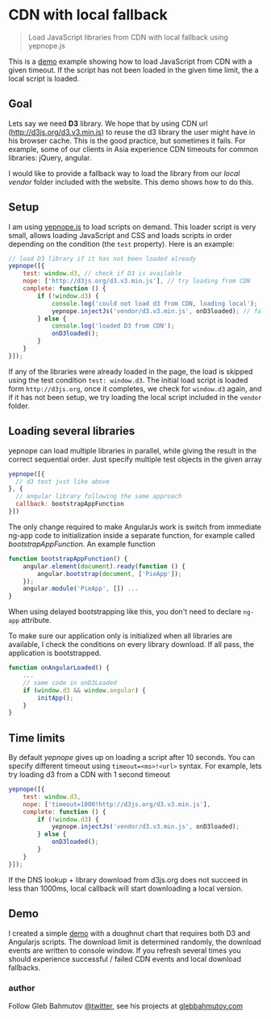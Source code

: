 # CDN with local fallback

> Load JavaScript libraries from CDN with local fallback using yepnope.js

This is a <a href="http://glebbahmutov.com/cdn-with-local-fallback">demo</a>
example showing how to load JavaScript
from CDN with a given timeout. If the script has not been loaded
in the given time limit, the a local script is loaded.

## Goal

Lets say we need **D3** library. We hope that by using
CDN url (http://d3js.org/d3.v3.min.js) to reuse the d3 library
the user might have in his browser cache. This is the good practice,
but sometimes it fails. For example, some of our clients in Asia
experience CDN timeouts for common libraries: jQuery, angular.

I would like to provide a fallback way to load the library from
our *local vendor* folder included with the website. This demo
shows how to do this.

## Setup

I am using [yepnope.js](http://yepnopejs.com/) to load scripts on demand.
This loader script is very small, allows loading JavaScript and CSS
and loads scripts in order depending on the condition (the `test` property).
Here is an example:

```js
// load D3 library if it has not been loaded already
yepnope([{
    test: window.d3, // check if D3 is available
    nope: ['http://d3js.org/d3.v3.min.js'], // try loading from CDN
    complete: function () {
        if (!window.d3) {
            console.log('could not load d3 from CDN, loading local');
            yepnope.injectJs('vendor/d3.v3.min.js', onD3loaded); // fallback
        } else {
            console.log('loaded D3 from CDN');
            onD3loaded();
        }
    }
}]);
```

If any of the libraries were already loaded in the page, the load is skipped using
the test condition `test: window.d3`. The initial load script is loaded form `http://d3js.org`,
once it completes, we check for `window.d3` again, and if it has not been setup,
we try loading the local script included in the `vendor` folder.

## Loading several libraries

yepnope can load multiple libraries in parallel, while giving the result in the correct
sequential order. Just specify multiple test objects in the given array

```js
yepnope([{
  // d3 test just like above
}, {
  // angular library following the same approach
  callback: bootstrapAppFunction
}])
```

The only change required to make AngularJs work is switch from
immediate ng-app code to initialization inside a separate function, for
example called *bootstrapAppFunction*. An example function

```js
function bootstrapAppFunction() {
    angular.element(document).ready(function () {
        angular.bootstrap(document, ['PieApp']);
    });
    angular.module('PieApp', []) ...
}
```

When using delayed bootstrapping like this, you don't need to declare `ng-app`
attribute.

To make sure our application only is initialized when all libraries are available,
I check the conditions on every library download. If all pass, the application is bootstrapped.

```js
function onAngularLoaded() {
    ...
    // same code in onD3Loaded
    if (window.d3 && window.angular) {
        initApp();
    }
}
```

## Time limits

By default *yepnope* gives up on loading a script after 10 seconds.
You can specify different timeout using `timeout=<ms>!<url>` syntax. For example,
lets try loading d3 from a CDN with 1 second timeout

```js
yepnope([{
    test: window.d3,
    nope: ['timeout=1000!http://d3js.org/d3.v3.min.js'],
    complete: function () {
        if (!window.d3) {
            yepnope.injectJs('vendor/d3.v3.min.js', onD3loaded);
        } else {
            onD3loaded();
        }
    }
}]);
```

If the DNS lookup + library download from d3js.org does not succeed in less than 1000ms,
local callback will start downloading a local version.

## Demo

I created a simple <a href="http://glebbahmutov.com/cdn-with-local-fallback">demo</a>
with a doughnut chart that requires both D3 and Angularjs
scripts. The download limit is determined randomly, the download events are
written to console window. If you refresh several times you should experience
successful / failed CDN events and local download fallbacks.

### author

Follow Gleb Bahmutov [@twitter](https://twitter.com/bahmutov),
see his projects at [glebbahmutov.com](http://glebbahmutov.com/)
